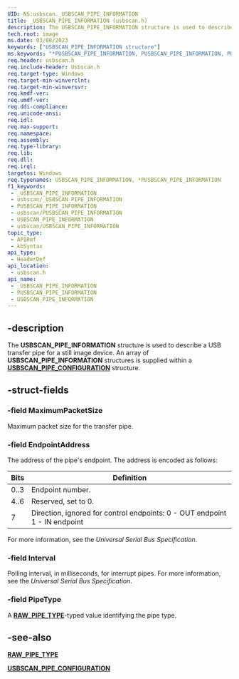 ```yaml
---
UID: NS:usbscan._USBSCAN_PIPE_INFORMATION
title: _USBSCAN_PIPE_INFORMATION (usbscan.h)
description: The USBSCAN_PIPE_INFORMATION structure is used to describe a USB transfer pipe for a still image device. An array of USBSCAN_PIPE_INFORMATION structures is supplied within a USBSCAN_PIPE_CONFIGURATION structure.
tech.root: image
ms.date: 03/08/2023
keywords: ["USBSCAN_PIPE_INFORMATION structure"]
ms.keywords: "*PUSBSCAN_PIPE_INFORMATION, PUSBSCAN_PIPE_INFORMATION, PUSBSCAN_PIPE_INFORMATION structure pointer [Imaging Devices], USBSCAN_PIPE_INFORMATION, USBSCAN_PIPE_INFORMATION structure [Imaging Devices], _USBSCAN_PIPE_INFORMATION, image.usbscan_pipe_information, stifnc_3a31b5a2-4bd9-4e95-b10d-959c6caa8754.xml, usbscan/PUSBSCAN_PIPE_INFORMATION, usbscan/USBSCAN_PIPE_INFORMATION"
req.header: usbscan.h
req.include-header: Usbscan.h
req.target-type: Windows
req.target-min-winverclnt: 
req.target-min-winversvr: 
req.kmdf-ver: 
req.umdf-ver: 
req.ddi-compliance: 
req.unicode-ansi: 
req.idl: 
req.max-support: 
req.namespace: 
req.assembly: 
req.type-library: 
req.lib: 
req.dll: 
req.irql: 
targetos: Windows
req.typenames: USBSCAN_PIPE_INFORMATION, *PUSBSCAN_PIPE_INFORMATION
f1_keywords:
 - _USBSCAN_PIPE_INFORMATION
 - usbscan/_USBSCAN_PIPE_INFORMATION
 - PUSBSCAN_PIPE_INFORMATION
 - usbscan/PUSBSCAN_PIPE_INFORMATION
 - USBSCAN_PIPE_INFORMATION
 - usbscan/USBSCAN_PIPE_INFORMATION
topic_type:
 - APIRef
 - kbSyntax
api_type:
 - HeaderDef
api_location:
 - usbscan.h
api_name:
 - _USBSCAN_PIPE_INFORMATION
 - PUSBSCAN_PIPE_INFORMATION
 - USBSCAN_PIPE_INFORMATION
---
```


## -description

The **USBSCAN_PIPE_INFORMATION** structure is used to describe a USB transfer pipe for a still image device. An array of **USBSCAN_PIPE_INFORMATION** structures is supplied within a [**USBSCAN_PIPE_CONFIGURATION**](/windows-hardware/drivers/ddi/usbscan/ns-usbscan-_usbscan_pipe_configuration) structure.

## -struct-fields

### -field MaximumPacketSize

Maximum packet size for the transfer pipe.

### -field EndpointAddress

The address of the pipe's endpoint. The address is encoded as follows:

| Bits | Definition |
|---|---|
| 0..3 | Endpoint number. |
| 4..6 | Reserved, set to 0. |
| 7 | Direction, ignored for control endpoints: 0 - OUT endpoint 1 - IN endpoint |

For more information, see the *Universal Serial Bus Specification*.

### -field Interval

Polling interval, in milliseconds, for interrupt pipes. For more information, see the *Universal Serial Bus Specification*.

### -field PipeType

A [**RAW_PIPE_TYPE**](/windows-hardware/drivers/ddi/usbscan/ne-usbscan-_raw_pipe_type)-typed value identifying the pipe type.

## -see-also

[**RAW_PIPE_TYPE**](/windows-hardware/drivers/ddi/usbscan/ne-usbscan-_raw_pipe_type)

[**USBSCAN_PIPE_CONFIGURATION**](/windows-hardware/drivers/ddi/usbscan/ns-usbscan-_usbscan_pipe_configuration)
